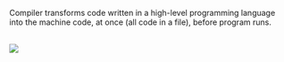 Compiler transforms code written in a high-level programming language into the machine code, at once (all code in a file), before program runs.  
</br>

![](https://hpc-wiki.info/mediawiki/hpc_images/thumb/8/8a/Compiler_Shematic.png/1000px-Compiler_Shematic.png)
